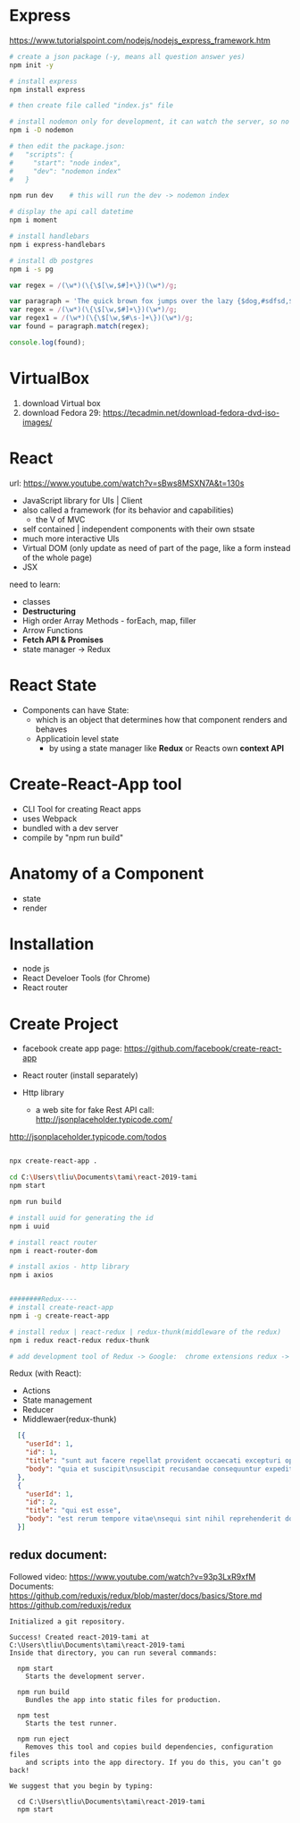 Express
=======
https://www.tutorialspoint.com/nodejs/nodejs_express_framework.htm

~~~sh
# create a json package (-y, means all question answer yes)
npm init -y

# install express
npm install express

# then create file called "index.js" file

# install nodemon only for development, it can watch the server, so no need re-start on every change
npm i -D nodemon

# then edit the package.json:
#   "scripts": {
#     "start": "node index",
#     "dev": "nodemon index"
#   }

npm run dev    # this will run the dev -> nodemon index

# display the api call datetime
npm i moment

# install handlebars
npm i express-handlebars

# install db postgres
npm i -s pg

~~~















~~~js
var regex = /(\w*)(\{\$[\w,$#]+\})(\w*)/g;

var paragraph = 'The quick brown fox jumps over the lazy {$dog,#sdfsd,$we}. It barked.';
var regex = /(\w*)(\{\$[\w,$#]+\})(\w*)/g;
var regex1 = /(\w*)(\{\$[\w,$#\s-]+\})(\w*)/g;
var found = paragraph.match(regex);

console.log(found);
~~~



VirtualBox
==========
1. download Virtual box
2. download Fedora 29:
    https://tecadmin.net/download-fedora-dvd-iso-images/


React
=====

url:
https://www.youtube.com/watch?v=sBws8MSXN7A&t=130s


- JavaScript library for UIs | Client
- also called a framework (for its behavior and capabilities)
  - the V of MVC
- self contained | independent components with their own stsate
- much more interactive UIs
- Virtual DOM (only update as need of part of the page, like a form instead of the whole page)
- JSX


need to learn:
- classes
- **Destructuring**
- High order Array Methods - forEach, map, filler
- Arrow Functions
- **Fetch API & Promises**
- state manager -> Redux

React State
===========
- Components can have State:
  - which is an object that determines how that component renders and behaves
  - Applicatioin level state
    - by using a state manager like **Redux** or Reacts own **context API**


Create-React-App tool
=====================
- CLI Tool for creating React apps
- uses Webpack
- bundled with a dev server
- compile by "npm run build"


Anatomy of a Component
=======================
- state
- render


Installation
=============
- node js
- React Develoer Tools (for Chrome)
- React router

Create Project
==============
- facebook create app page: 
    https://github.com/facebook/create-react-app 

- React router (install separately)

- Http library
  - a web site for fake Rest API call: http://jsonplaceholder.typicode.com/ 

http://jsonplaceholder.typicode.com/todos

~~~sh

npx create-react-app .

cd C:\Users\tliu\Documents\tami\react-2019-tami
npm start

npm run build

# install uuid for generating the id
npm i uuid 

# install react router 
npm i react-router-dom

# install axios - http library
npm i axios


########Redux----
# install create-react-app
npm i -g create-react-app

# install redux | react-redux | redux-thunk(middleware of the redux)
npm i redux react-redux redux-thunk

# add development tool of Redux -> Google:  chrome extensions redux -> Redux devTools

~~~
Redux (with React):

- Actions
- State management
- Reducer
- Middlewaer(redux-thunk)



~~~json
  [{
    "userId": 1,
    "id": 1,
    "title": "sunt aut facere repellat provident occaecati excepturi optio reprehenderit",
    "body": "quia et suscipit\nsuscipit recusandae consequuntur expedita et cum\nreprehenderit molestiae ut ut quas totam\nnostrum rerum est autem sunt rem eveniet architecto"
  },
  {
    "userId": 1,
    "id": 2,
    "title": "qui est esse",
    "body": "est rerum tempore vitae\nsequi sint nihil reprehenderit dolor beatae ea dolores neque\nfugiat blanditiis voluptate porro vel nihil molestiae ut reiciendis\nqui aperiam non debitis possimus qui neque nisi nulla"
  }]
~~~



redux document:
---------------
Followed video: https://www.youtube.com/watch?v=93p3LxR9xfM
Documents:
https://github.com/reduxjs/redux/blob/master/docs/basics/Store.md
https://github.com/reduxjs/redux



~~~log
Initialized a git repository.

Success! Created react-2019-tami at C:\Users\tliu\Documents\tami\react-2019-tami
Inside that directory, you can run several commands:

  npm start
    Starts the development server.

  npm run build
    Bundles the app into static files for production.

  npm test
    Starts the test runner.

  npm run eject
    Removes this tool and copies build dependencies, configuration files
    and scripts into the app directory. If you do this, you can’t go back!

We suggest that you begin by typing:

  cd C:\Users\tliu\Documents\tami\react-2019-tami
  npm start
~~~
